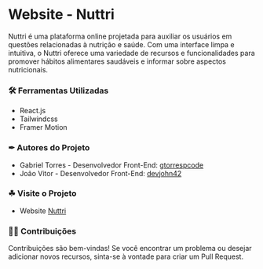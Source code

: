 # Website - Nuttri

Nuttri é uma plataforma online projetada para auxiliar os usuários em questões relacionadas à nutrição e saúde. Com uma interface limpa e intuitiva, o Nuttri oferece uma variedade de recursos e funcionalidades para promover hábitos alimentares saudáveis e informar sobre aspectos nutricionais.

### 🛠 Ferramentas Utilizadas

- React.js
- Tailwindcss
- Framer Motion

### ✒ Autores do Projeto

- Gabriel Torres - Desenvolvedor Front-End: [gtorrespcode](https://github.com/gtorrespcode)
- João Vitor - Desenvolvedor Front-End: [devjohn42](https://github.com/devjohn42)

### ☘ Visite o Projeto

- Website [Nuttri](https://nuttri.netlify.app/)

### 🤝🏻 Contribuições

Contribuições são bem-vindas! Se você encontrar um problema ou desejar adicionar novos recursos, sinta-se à vontade para criar um Pull Request.
